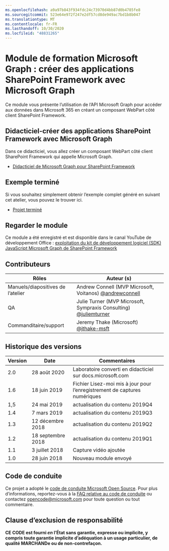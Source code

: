 ```yaml
---
ms.openlocfilehash: a9a97b843f934fdc24c73970d4bb87d0b4785fe8
ms.sourcegitcommit: 523e64e972f247e2df57cd8de949ac7bd1b8b047
ms.translationtype: MT
ms.contentlocale: fr-FR
ms.lasthandoff: 10/30/2020
ms.locfileid: "48831265"
---
```

# <a name="microsoft-graph-training-module---build-sharepoint-framework-apps-with-microsoft-graph"></a>Module de formation Microsoft Graph : créer des applications SharePoint Framework avec Microsoft Graph

Ce module vous présente l’utilisation de l’API Microsoft Graph pour accéder aux données dans Microsoft 365 en créant un composant WebPart côté client SharePoint Framework.

## <a name="tutorial---build-sharepoint-framework-apps-with-microsoft-graph"></a>Didacticiel-créer des applications SharePoint Framework avec Microsoft Graph

Dans ce didacticiel, vous allez créer un composant WebPart côté client SharePoint Framework qui appelle Microsoft Graph.

- [Didacticiel de Microsoft Graph pour SharePoint Framework](https://docs.microsoft.com/graph/tutorials/spfx)

## <a name="completed-sample"></a>Exemple terminé

Si vous souhaitez simplement obtenir l’exemple complet généré en suivant cet atelier, vous pouvez le trouver ici.

- [Projet terminé](demo)

## <a name="watch-the-module"></a>Regarder le module

Ce module a été enregistré et est disponible dans le canal YouTube de développement Office : [exploitation du kit de développement logiciel (SDK) JavaScript Microsoft Graph de SharePoint Framework](https://youtu.be/Z0ddMmgTWdQ)

## <a name="contributors"></a>Contributeurs

|        Rôles         |                                           Auteur (s)                                           |
| -------------------- | --------------------------------------------------------------------------------------------- |
| Manuels/diapositives de l’atelier | Andrew Connell (MVP Microsoft, Voitanos) [@andrewconnell](//github.com/andrewconnell)         |
| QA                   | Julie Turner (MVP Microsoft, Sympraxis Consulting) [@juliemturner](//github.com/juliemturner) |
| Commanditaire/support    | Jeremy Thake (Microsoft) [@jthake-msft](//github.com/jthake-msft)                             |

## <a name="version-history"></a>Historique des versions

| Version |        Date        |                     Commentaires                     |
| ------- | ------------------ | ------------------------------------------------ |
| 2.0     | 28 août 2020    | Laboratoire converti en didacticiel sur docs.microsoft.com  |
| 1.6     | 18 juin 2019      | Fichier Lisez-moi mis à jour pour l’enregistrement de captures numériques |
| 1,5     | 24 mai 2019       | actualisation du contenu 2019Q4                           |
| 1.4     | 7 mars 2019      | actualisation du contenu 2019Q3                           |
| 1.3     | 12 décembre 2018  | actualisation du contenu 2019Q2                           |
| 1.2     | 18 septembre 2018 | actualisation du contenu 2019Q1                           |
| 1.1     | 3 juillet 2018       | Capture vidéo ajoutée                                 |
| 1.0     | 28 juin 2018      | Nouveau module envoyé                             |

## <a name="code-of-conduct"></a>Code de conduite

Ce projet a adopté le [code de conduite Microsoft Open Source](https://opensource.microsoft.com/codeofconduct/). Pour plus d’informations, reportez-vous à la [FAQ relative au code de conduite](https://opensource.microsoft.com/codeofconduct/faq/) ou contactez [opencode@microsoft.com](mailto:opencode@microsoft.com) pour toute question ou tout commentaire.

## <a name="disclaimer"></a>Clause d’exclusion de responsabilité

**CE CODE est fourni _en_ l’État sans garantie, expresse ou implicite, y compris toute garantie implicite d’adéquation à un usage particulier, de qualité MARCHANDe ou de non-contrefaçon.**
